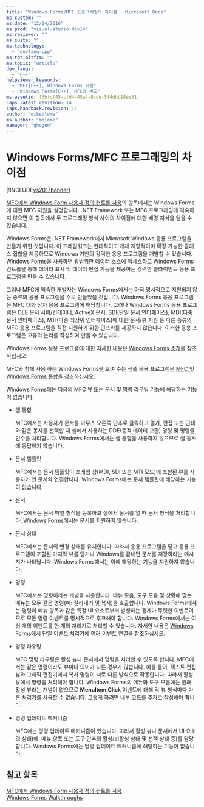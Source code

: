```yaml
---
title: "Windows Forms/MFC 프로그래밍의 차이점 | Microsoft Docs"
ms.custom: ""
ms.date: "12/14/2016"
ms.prod: "visual-studio-dev14"
ms.reviewer: ""
ms.suite: ""
ms.technology: 
  - "devlang-cpp"
ms.tgt_pltfrm: ""
ms.topic: "article"
dev_langs: 
  - "C++"
helpviewer_keywords: 
  - "MFC[C++], Windows Forms 지원"
  - "Windows Forms[C++], MFC와 비교"
ms.assetid: f3bfcf45-cfd4-45a4-8cde-5f4dbb18ee51
caps.latest.revision: 14
caps.handback.revision: 14
author: "mikeblome"
ms.author: "mblome"
manager: "ghogen"
---
```

# Windows Forms/MFC 프로그래밍의 차이점
[!INCLUDE[vs2017banner](../assembler/inline/includes/vs2017banner.md)]

[MFC에서 Windows Form 사용자 정의 컨트롤 사용](../dotnet/using-a-windows-form-user-control-in-mfc.md)의 항목에서는 Windows Forms에 대한 MFC 지원을 설명합니다.  .NET Framework 또는 MFC 프로그래밍에 익숙하지 않으면 이 항목에서 두 프로그래밍 방식 사이의 차이점에 대한 배경 지식을 얻을 수 있습니다.  
  
 Windows Forms은 .NET Framework에서 Microsoft Windows 응용 프로그램을 만들기 위한 것입니다.  이 프레임워크는 현대적이고 개체 지향적이며 확장 가능한 클래스 집합을 제공하므로 Windows 기반의 강력한 응용 프로그램을 개발할 수 있습니다.  Windows Forms을 사용하면 광범위한 데이터 소스에 액세스하고 Windows Forms 컨트롤을 통해 데이터 표시 및 데이터 편집 기능을 제공하는 강력한 클라이언트 응용 프로그램을 만들 수 있습니다.  
  
 그러나 MFC에 익숙한 개발자는 Windows Forms에서는 아직 명시적으로 지원되지 않는 종류의 응용 프로그램을 주로 만들었을 것입니다.  Windows Forms 응용 프로그램은 MFC 대화 상자 응용 프로그램에 해당합니다.  그러나 Windows Forms 응용 프로그램은 OLE 문서 서버\/컨테이너, ActiveX 문서, SDI\(단일 문서 인터페이스\), MDI\(다중 문서 인터페이스\), MTI\(다중 최상위 인터페이스\)에 대한 문서\/뷰 지원 등 다른 종류의 MFC 응용 프로그램을 직접 지원하기 위한 인프라를 제공하지 않습니다.  이러한 응용 프로그램은 고유의 논리를 작성하여 만들 수 있습니다.  
  
 Windows Forms 응용 프로그램에 대한 자세한 내용은 [Windows Forms 소개](../Topic/Windows%20Forms%20Overview.md)를 참조하십시오.  
  
 MFC와 함께 사용 하는 Windows Forms을 보여 주는 샘플 응용 프로그램은 [MFC 및 Windows Forms 통합](http://www.microsoft.com/downloads/details.aspx?FamilyID=987021bc-e575-4fe3-baa9-15aa50b0f599&displaylang=en)을 참조하십시오.  
  
 Windows Forms에는 다음의 MFC 뷰 또는 문서 및 명령 라우팅 기능에 해당하는 기능이 없습니다.  
  
-   셸 통합  
  
     MFC에서는 사용자가 문서를 마우스 오른쪽 단추로 클릭하고 열기, 편집 또는 인쇄와 같은 동사를 선택할 때 셸에서 사용하는 DDE\(동적 데이터 교환\) 명령 및 명령줄 인수를 처리합니다.  Windows Forms에서는 셸 통합을 사용하지 않으므로 셸 동사에 응답하지 않습니다.  
  
-   문서 템플릿  
  
     MFC에서는 문서 템플릿이 프레임 창\(MDI, SDI 또는 MTI 모드\)에 포함된 뷰를 사용자가 연 문서와 연결합니다.  Windows Forms에는 문서 템플릿에 해당하는 기능이 없습니다.  
  
-   문서  
  
     MFC에서는 문서 파일 형식을 등록하고 셸에서 문서를 열 때 문서 형식을 처리합니다.  Windows Forms에서는 문서를 지원하지 않습니다.  
  
-   문서 상태  
  
     MFC에서는 문서의 변경 상태를 유지합니다.  따라서 응용 프로그램을 닫고 응용 프로그램이 포함된 마지막 뷰를 닫거나 Windows를 끝내면 문서를 저장하라는 메시지가 나타납니다.  Windows Forms에서는 이에 해당하는 기능을 지원하지 않습니다.  
  
-   명령  
  
     MFC에서는 명령이라는 개념을 사용합니다.  메뉴 모음, 도구 모음 및 상황에 맞는 메뉴는 모두 같은 명령\(예: 잘라내기 및 복사\)을 호출합니다.  Windows Forms에서는 명령이 메뉴 항목과 같은 특정 UI 요소로부터 발생하는 경계가 뚜렷한 이벤트이므로 모든 명령 이벤트를 명시적으로 후크해야 합니다.  Windows Forms에서는 여러 개의 이벤트를 한 개의 처리기로 처리할 수 있습니다.  자세한 내용은 [Windows Forms에서 단일 이벤트 처리기에 여러 이벤트 연결](../Topic/How%20to:%20Connect%20Multiple%20Events%20to%20a%20Single%20Event%20Handler%20in%20Windows%20Forms.md)을 참조하십시오.  
  
-   명령 라우팅  
  
     MFC 명령 라우팅은 활성 뷰나 문서에서 명령을 처리할 수 있도록 합니다.  MFC에서는 같은 명령이라도 뷰마다 의미가 다른 경우가 많습니다. 예를 들어, 텍스트 편집 뷰와 그래픽 편집기에서 복사 명령이 서로 다른 방식으로 작동합니다. 따라서 활성 뷰에서 명령을 처리해야 합니다.  Windows Forms의 메뉴와 도구 모음에는 원래 활성 뷰라는 개념이 없으므로 **MenuItem.Click** 이벤트에 대해 각 뷰 형식마다 다른 처리기를 사용할 수 없습니다. 그렇게 하려면 내부 코드를 추가로 작성해야 합니다.  
  
-   명령 업데이트 메커니즘  
  
     MFC에는 명령 업데이트 메커니즘이 있습니다.  따라서 활성 뷰나 문서에서 UI 요소의 상태\(예: 메뉴 항목 또는 도구 단추의 활성\/비활성 상태 및 선택 상태 등\)를 담당합니다.  Windows Forms에는 명령 업데이트 메커니즘에 해당하는 기능이 없습니다.  
  
## 참고 항목  
 [MFC에서 Windows Form 사용자 정의 컨트롤 사용](../dotnet/using-a-windows-form-user-control-in-mfc.md)   
 [Windows Forms Walkthroughs](http://msdn.microsoft.com/ko-kr/fd44d13d-4733-416f-aefc-32592e59e5d9)